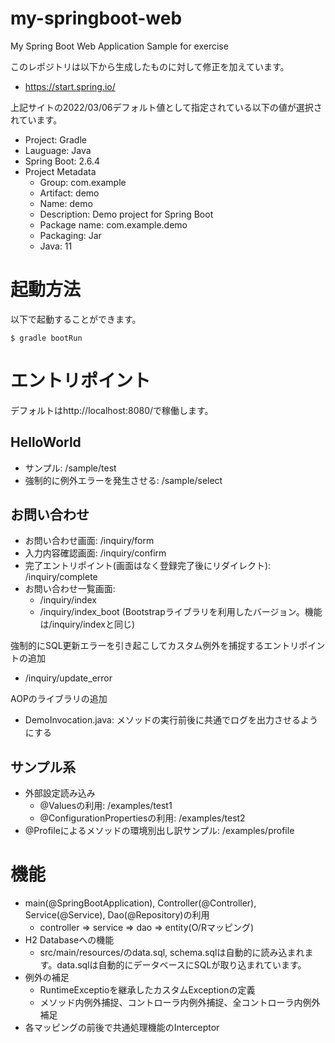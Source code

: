 # my-springboot-web
My Spring Boot Web Application Sample for exercise


このレポジトリは以下から生成したものに対して修正を加えています。
- https://start.spring.io/

上記サイトの2022/03/06デフォルト値として指定されている以下の値が選択されています。
- Project: Gradle
- Lauguage: Java
- Spring Boot: 2.6.4
- Project Metadata
  - Group: com.example
  - Artifact: demo
  - Name: demo
  - Description: Demo project for Spring Boot
  - Package name: com.example.demo
  - Packaging: Jar
  - Java: 11

# 起動方法
以下で起動することができます。
```
$ gradle bootRun
```

# エントリポイント
デフォルトはhttp://localhost:8080/で稼働します。

## HelloWorld
- サンプル: /sample/test
- 強制的に例外エラーを発生させる: /sample/select

## お問い合わせ
- お問い合わせ画面: /inquiry/form
- 入力内容確認画面: /inquiry/confirm
- 完了エントリポイント(画面はなく登録完了後にリダイレクト): /inquiry/complete
- お問い合わせ一覧画面:
  - /inquiry/index
  - /inquiry/index_boot (Bootstrapライブラリを利用したバージョン。機能は/inquiry/indexと同じ)

強制的にSQL更新エラーを引き起こしてカスタム例外を捕捉するエントリポイントの追加
- /inquiry/update_error

AOPのライブラリの追加
- DemoInvocation.java: メソッドの実行前後に共通でログを出力させるようにする

## サンプル系
- 外部設定読み込み
  - @Valuesの利用: /examples/test1
  - @ConfigurationPropertiesの利用: /examples/test2
- @Profileによるメソッドの環境別出し訳サンプル: /examples/profile


# 機能
- main(@SpringBootApplication), Controller(@Controller), Service(@Service), Dao(@Repository)の利用
  - controller => service => dao => entity(O/Rマッピング)
- H2 Databaseへの機能 
  - src/main/resources/のdata.sql, schema.sqlは自動的に読み込まれます。data.sqlは自動的にデータベースにSQLが取り込まれています。
- 例外の補足
  - RuntimeExceptioを継承したカスタムExceptionの定義
  - メソッド内例外捕捉、コントローラ内例外捕捉、全コントローラ内例外補足
- 各マッピングの前後で共通処理機能のInterceptor
